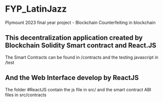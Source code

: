 # FYP_LatinJazz
Plymount 2023 final year project - Blockchain Counterfeiting in blockchain
## This decentralization application created by Blockchain Solidity Smart contract and React.JS
The Smart Contracts can be found in /contracts and the testing javascript in /test

## And the Web Interface develop by ReactJS
The folder #ReactJS contain the js file in src/ and the smart contract ABI files in src/contracts

